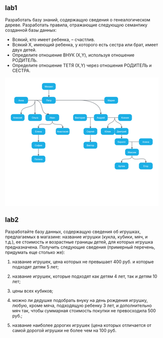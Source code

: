 ## lab1

Разработать базу знаний, содержащую сведения о генеалогическом дереве. Разработать правила, отражающие следующую семантику созданной базы данных:

+ Всякий, кто имеет ребенка, – счастлив.
+ Всякий X, имеющий ребенка, у которого есть сестра или брат, имеет двух детей.
+ Определите отношение ВНУК (Х,Y), используя отношение РОДИТЕЛЬ.
+ Определите отношение ТЕТЯ (Х,Y) через отношения РОДИТЕЛЬ и СЕСТРА.

![1741704764893](image/readme/1741704764893.png)

## lab2

Разработайте базу данных, содержащую сведения об игрушках, предлагаемых в магазине: название игрушки (кукла, кубики, мяч, и т.д.), ее стоимость и возрастные границы детей, для которых игрушка предназначена. Получить следующие сведения (примерный перечень, придумать еще столько же):

1. название игрушек, цена которых не превышает 400 руб. и которые подходят детям 5 лет;

2. название игрушек, которые подходят как детям 4 лет, так и детям 10 лет;

3. цены всех кубиков;

4. можно ли дедушке подобрать внуку на день рождения игрушку, любую, кроме мяча, подходящую ребенку 3 лет, и дополнительно мяч так, чтобы суммарная стоимость покупки не превосходила 500 руб.;

5. название наиболее дорогих игрушек (цена которых отличается от самой дорогой игрушки не более чем на 100 руб.
